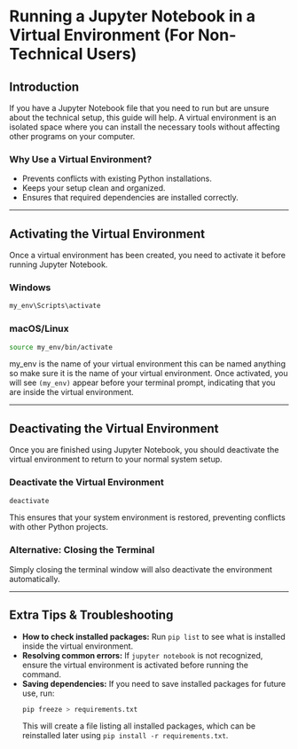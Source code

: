 # Running a Jupyter Notebook in a Virtual Environment (For Non-Technical Users)

## Introduction

If you have a Jupyter Notebook file that you need to run but are unsure about the technical setup, this guide will help. A virtual environment is an isolated space where you can install the necessary tools without affecting other programs on your computer.

### Why Use a Virtual Environment?
- Prevents conflicts with existing Python installations.
- Keeps your setup clean and organized.
- Ensures that required dependencies are installed correctly.

---

## Activating the Virtual Environment

Once a virtual environment has been created, you need to activate it before running Jupyter Notebook.

### **Windows**
```sh
my_env\Scripts\activate
```

### **macOS/Linux**
```sh
source my_env/bin/activate
```
my_env is the name of your virtual environment this can be named anything so make sure it is the name of your virtual environment.
Once activated, you will see `(my_env)` appear before your terminal prompt, indicating that you are inside the virtual environment.

---


## Deactivating the Virtual Environment

Once you are finished using Jupyter Notebook, you should deactivate the virtual environment to return to your normal system setup.

### **Deactivate the Virtual Environment**
```sh
deactivate
```
This ensures that your system environment is restored, preventing conflicts with other Python projects.

### **Alternative: Closing the Terminal**
Simply closing the terminal window will also deactivate the environment automatically.

---

## Extra Tips & Troubleshooting

- **How to check installed packages:** Run `pip list` to see what is installed inside the virtual environment.
- **Resolving common errors:** If `jupyter notebook` is not recognized, ensure the virtual environment is activated before running the command.
- **Saving dependencies:** If you need to save installed packages for future use, run:
  ```sh
  pip freeze > requirements.txt
  ```
  This will create a file listing all installed packages, which can be reinstalled later using `pip install -r requirements.txt`.

